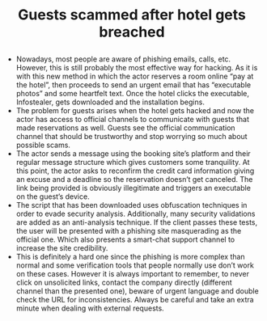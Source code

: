 # <p align="center"> Guests scammed after hotel gets breached

* Nowadays, most people are aware of phishing emails, calls, etc. However, this is still probably the most effective way for hacking. As it is with this new method in which the actor reserves a room online “pay at the hotel”, then proceeds to send an urgent email that has “executable photos” and some heartfelt text. Once the hotel clicks the executable, Infostealer, gets downloaded and the installation begins.
*  The problem for guests arises when the hotel gets hacked and now the actor has access to official channels to communicate with guests that made reservations as well. Guests see the official communication channel that should be trustworthy and stop worrying so much about possible scams.
* The actor sends a message using the booking site’s platform and their regular message structure which gives customers some tranquility. At this point, the actor asks to reconfirm the credit card information giving an excuse and a deadline so the reservation doesn’t get canceled.
The link being provided is obviously illegitimate and triggers an executable on the guest’s device.
* The script that has been downloaded uses obfuscation techniques in order to evade security analysis. Additionally, many security validations are added as an anti-analysis technique. If the client passes these tests, the user will be presented with a phishing site masquerading as the official one. Which also presents a smart-chat support channel to increase the site credibility.
* This is definitely a hard one since the phishing is more complex than normal and some verification tools that people normally use don’t work on these cases. However it is always important to remember, to never click on unsolicited links, contact the company directly (different channel than the presented one), beware of urgent language and double check the URL for inconsistencies. Always be careful and take an extra minute when dealing with external requests.

